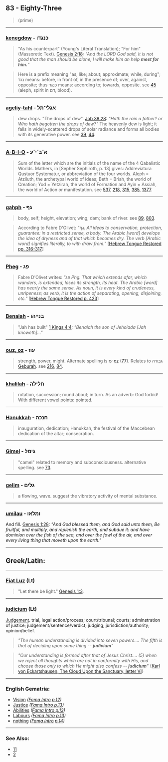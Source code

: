 ## 83 - Eighty-Three
> (prime)

---

### [kenegdow](/keys/KNGDV) - כנגדו
> "As his counterpart" (Young's Literal Translation); "For him" (Massoretic Text). [Genesis 2:18](http://biblehub.com/genesis/2-18.htm): *"And the LORD God said, It is not good that the man should be alone; I will make him an help **meet for him.**"*

> Here is a prefix meaning "as, like; about; approximate; while, during"; נגד means: before, in front of, in the presence of; over, against, opposite; thus כנגד means: according to; towards, opposite. see [45](45) (aleph, spirit in דם, blood).

---

### [ageliy-tahl](/keys/AGLI-TL) - אגלי־תל
> dew drops. "The drops of dew". [Job 38:28](http://biblehub.com/job/38-28.htm): *"Hath the rain a father? or Who hath begotten the drops of dew?"* The heavenly dew is light; it falls in widely-scattered drops of solar radiance and forms all bodies with its generative power. see [39](39), [44](44).

---

### [A-B-I-O](/keys/A-B-I-O) - א־ב־י־ע
> Sum of the letter which are the initials of the name of the 4 Qabalistic Worlds. Mathers, in [Sepher Sephiroth, p. 13] gives: Addreviatura Qustuor Systematur, or abbreviation of the four worlds. Aleph = Atziluth, the archetypal world of ideas; Beth = Briah, the world of Creation; Yod = Yetzirah, the world of Formation and Ayin = Assiah, the world of Action or manifestation. see [537](537), [218](218), [315](315), [385](385), [1377](1377).

---

### [gahph](/keys/GP) - גף
> body, self; height, elevation; wing; dam; bank of river. see [89](89), [803](803).

> According to Fabre D'Olivet: *"גף. All ideas to conservation, protection, guarantee: in a restricted sense, a body. The Arabic [word] develops the idea of dryness and of that which becomes dry. The verb [Arabic word] signifies literally, to with draw from."* [[Hebrew Tongue Restored pp. 316-317](https://archive.org/stream/hebraictongueres00fabriala#page/n337)]

---

### [Pheg](/keys/PG) - פג
> Fabre D'Olivet writes: *"פג Phg. That which extends afar, which wanders, is extended, loses its strength, its heat. The Arabic [word] has nearly the same sense. As noun, it is every kind of crudeness, unripeness; as verb, it is the action of separating, opening, disjoining, etc."* [[Hebrew Tongue Restored p. 423](https://archive.org/stream/hebraictongueres00fabriala#page/422)]

---

### [Benaiah](/keys/BNIIHV) - בנייהו
> "Jah has built" [1 Kings 4:4](http://biblehub.com/1_kings/4-4.htm): *"Benaiah the son of Jehoiada [Jah knoweth]..."*

---

### [ouz, oz](/keys/OVZ) - עוז
> strength, power, might. Alternate spelling is עז [oz](/keys/OZ) ([77](77)). Relates to גבורה [Geburah](/keys/GVBRH). see [216](216), [84](84).

---

### [khalilah](/keys/ChLILH) - חלילה
> rotation, succession; round about; in turn. As an adverb: God forbid! With different vowel points: pointed.

---

### [Hanukkah](/keys/ChNKH) - חנכה
> inauguration, dedication; Hanukkah, the festival of the Maccebean dedication of the altar; consecration.

---

### [Gimel](/keys/GIML) - גימל
> "camel" related to memory and subconsciousness. alternative spelling. see [73](73).

---

### [gelim](/keys/GLIM) - גלים
> a flowing, wave. suggest the vibratory activity of mental substance.

---

### [umilau](/keys/VMLAV) - ומלאו
And fill. [Genesis 1:28](https://biblehub.com/genesis/1-28.htm): *"And God blessed them, and God said unto them, Be fruitful, and multiply, and replenish the earth, and subdue it: and have dominion over the fish of the sea, and over the fowl of the air, and over every living thing that moveth upon the earth."*

---

## Greek/Latin:

---

### [Fiat Luz](/latin?word=Fiat+Luz) (Lt)
> "Let there be light." [Genesis 1:3](http://biblehub.com/genesis/1-3.htm).

---

### [judicium](/latin?word=judicium) (Lt)
[Judgement](http://archives.nd.edu/cgi-bin/wordz.pl?keyword=judicium). trial, legal action/process; court/tribunal; courts; adminstration of justice; judgement/sentence/verdict; judging; jurisdiction/authority; opinion/belief.

> *"The human understanding is divided into seven powers.... The fifth is that of deciding upon some thing -- **judicium**"*

> *"Our understanding is formed after that of Jesus Christ:... (5) when we reject all thoughts which are not in conformity with His, and choose those only to which He might also confess -- **judicium**"* {[Karl von Eckartshausen, The Cloud Upon the Sanctuary, letter VI](cloud-upon-sanctuary)}

---

### English Gematria:

- [Vision](/english?word=Vision) *([Fama Intro p.12](https://archive.org/stream/fameconfessionof00vaug#page/n12))*
- [Justice](/english?word=Justice) *([Fama Intro p.13](https://archive.org/stream/fameconfessionof00vaug#page/n13))*
- [Abilities](/english?word=Abilities) *([Fama Intro p.13](https://archive.org/stream/fameconfessionof00vaug#page/n13))*
- [Labours](/english?word=Labours) *([Fama Intro p.13](https://archive.org/stream/fameconfessionof00vaug#page/n13))*
- [nothing](/english?word=nothing) *([Fama Intro p.14](https://archive.org/stream/fameconfessionof00vaug#page/n14))*

---

### See Also:

- [11](11)
- [2](2)
